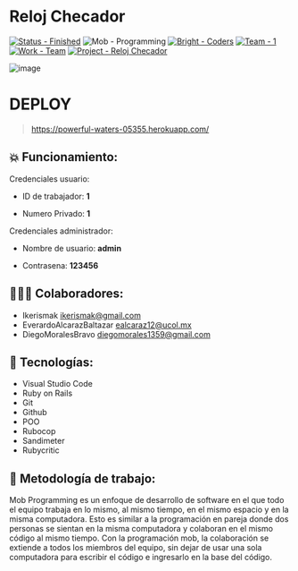 # Reloj Checador

[![Status - Finished](https://img.shields.io/badge/Status-Finished-2ea44f?style=for-the-badge)](https://) ![Mob - Programming](https://img.shields.io/badge/Mob-Programming-blue?style=for-the-badge) [![Bright - Coders](https://img.shields.io/badge/Bright-Coders-blue?style=for-the-badge)](https://) [![Team - 1](https://img.shields.io/badge/Team-2-ff69b4?style=for-the-badge)](https://) [![Work - Team](https://img.shields.io/badge/Work-Team-important?style=for-the-badge)](https://) [![Project - Reloj Checador](https://img.shields.io/badge/Project-RelojChecador-9cf?style=for-the-badge)](https://)

![image](https://user-images.githubusercontent.com/84949558/218153961-9ba160f2-67da-4853-ae01-a53019982657.png)


# DEPLOY

> https://powerful-waters-05355.herokuapp.com/

## :boom: Funcionamiento:

Credenciales usuario:
 
 - ID de trabajador: __1__

 - Numero Privado: __1__

Credenciales administrador:
 
 - Nombre de usuario: __admin__

 - Contrasena: __123456__

## 🧑🏼‍🏭 Colaboradores:

- Ikerismak <ikerismak@gmail.com>
- EverardoAlcarazBaltazar <ealcaraz12@ucol.mx>
- DiegoMoralesBravo <diegomorales1359@gmail.com>

## :iphone: Tecnologías:
- Visual Studio Code
- Ruby on Rails
- Git
- Github
- POO
- Rubocop
- Sandimeter
- Rubycritic

## :mag_right: Metodología de trabajo:

Mob Programming es un enfoque de desarrollo de software en el que todo el equipo trabaja en lo mismo, al mismo tiempo, en el mismo espacio y en la misma computadora. Esto es similar a la programación en pareja donde dos personas se sientan en la misma computadora y colaboran en el mismo código al mismo tiempo. Con la programación mob, la colaboración se extiende a todos los miembros del equipo, sin dejar de usar una sola computadora para escribir el código e ingresarlo en la base del código.
